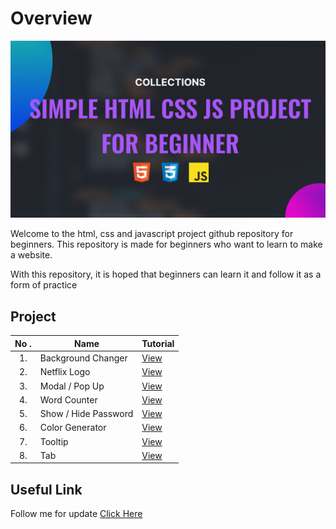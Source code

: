 # Overview

![Html Css & Javascript](./README%20BANNER.png)

Welcome to the html, css and javascript project github repository for beginners. This repository is made for beginners who want to learn to make a website.

With this repository, it is hoped that beginners can learn it and follow it as a form of practice

## Project

| No . | Name                 | Tutorial                             |
| :--: | -------------------- | ------------------------------------ |
|  1.  | Background Changer   | [View](https://youtu.be/T5eeH54gww4) |
|  2.  | Netflix Logo         | [View](https://youtu.be/iFO43pSbRFU) |
|  3.  | Modal / Pop Up       | [View](https://youtu.be/cvGrl-jTloo) |
|  4.  | Word Counter         | [View](https://youtu.be/av0eU0hudWY) |
|  5.  | Show / Hide Password | [View](https://youtu.be/tnE2TfEOyL4) |
|  6.  | Color Generator      | [View](https://youtu.be/u7f2TvS0oxk) |
|  7.  | Tooltip              | [View](https://youtu.be/StRu9VsGDIY) |
|  8.  | Tab                  | [View](https://youtu.be/O6Kw5o0WPCE) |

## Useful Link

Follow me for update [Click Here](https://mylink-krisdev.vercel.app)

